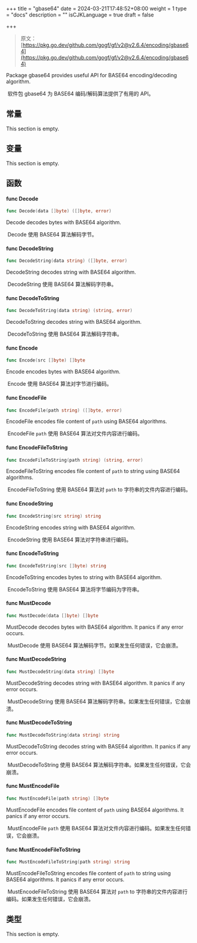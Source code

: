 +++
title = "gbase64"
date = 2024-03-21T17:48:52+08:00
weight = 1
type = "docs"
description = ""
isCJKLanguage = true
draft = false

+++

> 原文：[https://pkg.go.dev/github.com/gogf/gf/v2@v2.6.4/encoding/gbase64](https://pkg.go.dev/github.com/gogf/gf/v2@v2.6.4/encoding/gbase64)

Package gbase64 provides useful API for BASE64 encoding/decoding algorithm.

​	软件包 gbase64 为 BASE64 编码/解码算法提供了有用的 API。

## 常量

This section is empty.

## 变量

This section is empty.

## 函数

#### func Decode

```go
func Decode(data []byte) ([]byte, error)
```

Decode decodes bytes with BASE64 algorithm.

​	Decode 使用 BASE64 算法解码字节。

#### func DecodeString

```go
func DecodeString(data string) ([]byte, error)
```

DecodeString decodes string with BASE64 algorithm.

​	DecodeString 使用 BASE64 算法解码字符串。

#### func DecodeToString

```go
func DecodeToString(data string) (string, error)
```

DecodeToString decodes string with BASE64 algorithm.

​	DecodeToString 使用 BASE64 算法解码字符串。

#### func Encode

```go
func Encode(src []byte) []byte
```

Encode encodes bytes with BASE64 algorithm.

​	Encode 使用 BASE64 算法对字节进行编码。

#### func EncodeFile

```go
func EncodeFile(path string) ([]byte, error)
```

EncodeFile encodes file content of `path` using BASE64 algorithms.

​	EncodeFile `path` 使用 BASE64 算法对文件内容进行编码。

#### func EncodeFileToString

```go
func EncodeFileToString(path string) (string, error)
```

EncodeFileToString encodes file content of `path` to string using BASE64 algorithms.

​	EncodeFileToString 使用 BASE64 算法对 `path` to 字符串的文件内容进行编码。

#### func EncodeString

```go
func EncodeString(src string) string
```

EncodeString encodes string with BASE64 algorithm.

​	EncodeString 使用 BASE64 算法对字符串进行编码。

#### func EncodeToString

```go
func EncodeToString(src []byte) string
```

EncodeToString encodes bytes to string with BASE64 algorithm.

​	EncodeToString 使用 BASE64 算法将字节编码为字符串。

#### func MustDecode

```go
func MustDecode(data []byte) []byte
```

MustDecode decodes bytes with BASE64 algorithm. It panics if any error occurs.

​	MustDecode 使用 BASE64 算法解码字节。如果发生任何错误，它会崩溃。

#### func MustDecodeString

```go
func MustDecodeString(data string) []byte
```

MustDecodeString decodes string with BASE64 algorithm. It panics if any error occurs.

​	MustDecodeString 使用 BASE64 算法解码字符串。如果发生任何错误，它会崩溃。

#### func MustDecodeToString

```go
func MustDecodeToString(data string) string
```

MustDecodeToString decodes string with BASE64 algorithm. It panics if any error occurs.

​	MustDecodeToString 使用 BASE64 算法解码字符串。如果发生任何错误，它会崩溃。

#### func MustEncodeFile

```go
func MustEncodeFile(path string) []byte
```

MustEncodeFile encodes file content of `path` using BASE64 algorithms. It panics if any error occurs.

​	MustEncodeFile `path` 使用 BASE64 算法对文件内容进行编码。如果发生任何错误，它会崩溃。

#### func MustEncodeFileToString

```go
func MustEncodeFileToString(path string) string
```

MustEncodeFileToString encodes file content of `path` to string using BASE64 algorithms. It panics if any error occurs.

​	MustEncodeFileToString 使用 BASE64 算法对 `path` to 字符串的文件内容进行编码。如果发生任何错误，它会崩溃。

## 类型

This section is empty.